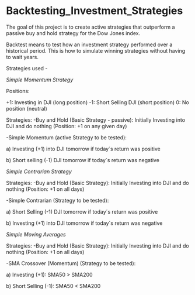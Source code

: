 # Backtesting_Investment_Strategies
The goal of this project is to create active strategies that outperform a passive buy and hold strategy for the Dow Jones index. 

Backtest means to test how an investment strategy performed over a historical period. This is how to simulate winning strategies without having to wait years. 

Strategies used - 

*Simple Momentum Strategy*

Positions:

+1: Investing in DJI (long position)
-1: Short Selling DJI (short position)
0: No position (neutral)

Strategies:
-Buy and Hold (Basic Strategy - passive): Initially Investing into DJI and do nothing (Position: +1 on any given day)

-Simple Momentum (active Strategy to be tested):

a) Investing (+1) into DJI tomorrow if today´s return was positive

b) Short selling (-1) DJI tomorrow if today´s return was negative


*Simple Contrarian Strategy*

Strategies:
-Buy and Hold (Basic Strategy): Initially Investing into DJI and do nothing (Position: +1 on all days)

-Simple Contrarian (Strategy to be tested):

a) Short Selling (-1) DJI tomorrow if today´s return was positive

b) Investing (+1) into DJI tomorrow if today´s return was negative


*Simple Moving Averages*

Strategies:
-Buy and Hold (Basic Strategy): Initially Investing into DJI and do nothing (Position: +1 on all days)

-SMA Crossover (Momentum) (Strategy to be tested):

a) Investing (+1): SMA50 > SMA200

b) Short Selling (-1): SMA50 < SMA200
